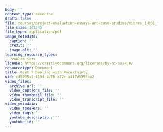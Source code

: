 ```yaml
---
body: ''
content_type: resource
draft: false
file: courses/project-evaluation-essays-and-case-studies/mitres_1_001_f23_pset7.pdf
file_size: 161545
file_type: application/pdf
image_metadata:
  caption: ''
  credit: ''
  image-alt: ''
learning_resource_types:
- Problem Sets
license: https://creativecommons.org/licenses/by-nc-sa/4.0/
resourcetype: Document
title: Pset 7 Dealing with Uncertainty
uid: c45935a5-4194-4c78-a72c-a4f7d5393aa2
video_files:
  archive_url: ''
  video_captions_file: ''
  video_thumbnail_file: ''
  video_transcript_file: ''
video_metadata:
  video_speakers: ''
  video_tags: ''
  youtube_description: ''
  youtube_id: ''
---
```

